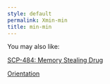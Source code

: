 ```yaml
---
style: default
permalink: Xmin-min
title: min-min
---
```

You may also like:

[SCP-484: Memory Stealing Drug](http://scp-wiki.net/scp-484)

[Orientation](http://scp-wiki.net/orientation)
